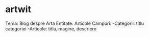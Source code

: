 # artwit

Tema: Blog despre Arta
  Entitate: Articole
Campuri:
  -Categorii: titlu categoriei
  -Articole: titlu,imagine, descriere
